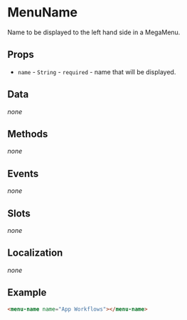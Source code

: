 # MenuName

Name to be displayed to the left hand side in a MegaMenu.

## Props

 - `name` - `String` - `required` - name that will be displayed.

## Data

*none*

## Methods

*none*

## Events

*none*

## Slots

*none*

## Localization

*none*

## Example

```html
<menu-name name="App Workflows"></menu-name>
```
